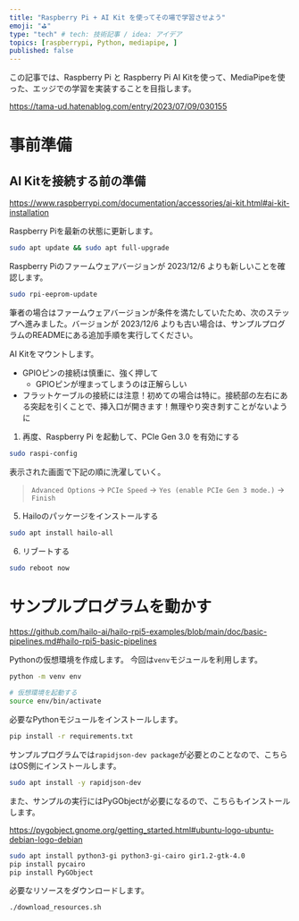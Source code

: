 ```yaml
---
title: "Raspberry Pi + AI Kit を使ってその場で学習させよう"
emoji: "⛳"
type: "tech" # tech: 技術記事 / idea: アイデア
topics: [raspberrypi, Python, mediapipe, ]
published: false
---
```


この記事では、Raspberry Pi と Raspberry Pi AI Kitを使って、MediaPipeを使った、エッジでの学習を実装することを目指します。

https://tama-ud.hatenablog.com/entry/2023/07/09/030155

# 事前準備
## AI Kitを接続する前の準備

https://www.raspberrypi.com/documentation/accessories/ai-kit.html#ai-kit-installation

Raspberry Piを最新の状態に更新します。

```bash
sudo apt update && sudo apt full-upgrade
```

Raspberry Piのファームウェアバージョンが 2023/12/6 よりも新しいことを確認します。

```bash
sudo rpi-eeprom-update
```

筆者の場合はファームウェアバージョンが条件を満たしていたため、次のステップへ進みました。バージョンが 2023/12/6 よりも古い場合は、サンプルプログラムのREADMEにある追加手順を実行してください。

AI Kitをマウントします。

- GPIOピンの接続は慎重に、強く押して
  - GPIOピンが埋まってしまうのは正解らしい
- フラットケーブルの接続には注意！初めての場合は特に。接続部の左右にある突起を引くことで、挿入口が開きます！無理やり突き刺すことがないように

1. 再度、Raspberry Pi を起動して、PCIe Gen 3.0 を有効にする

```bash
sudo raspi-config
```

表示された画面で下記の順に洗濯していく。

> `Advanced Options` -> `PCIe Speed` -> `Yes (enable PCIe Gen 3 mode.)` -> `Finish` 


5. Hailoのパッケージをインストールする

```bash
sudo apt install hailo-all
```

6. リブートする
```bash
sudo reboot now
```

# サンプルプログラムを動かす

https://github.com/hailo-ai/hailo-rpi5-examples/blob/main/doc/basic-pipelines.md#hailo-rpi5-basic-pipelines


Pythonの仮想環境を作成します。
今回は`venv`モジュールを利用します。

```bash
python -m venv env

# 仮想環境を起動する
source env/bin/activate
```

必要なPythonモジュールをインストールします。

```bash
pip install -r requirements.txt
```

サンプルプログラムでは`rapidjson-dev package`が必要とのことなので、こちらはOS側にインストールします。

```bash
sudo apt install -y rapidjson-dev
```

また、サンプルの実行にはPyGObjectが必要になるので、こちらもインストールします。

https://pygobject.gnome.org/getting_started.html#ubuntu-logo-ubuntu-debian-logo-debian

```bash
sudo apt install python3-gi python3-gi-cairo gir1.2-gtk-4.0
pip install pycairo
pip install PyGObject
```

必要なリソースをダウンロードします。

```bash
./download_resources.sh
```


